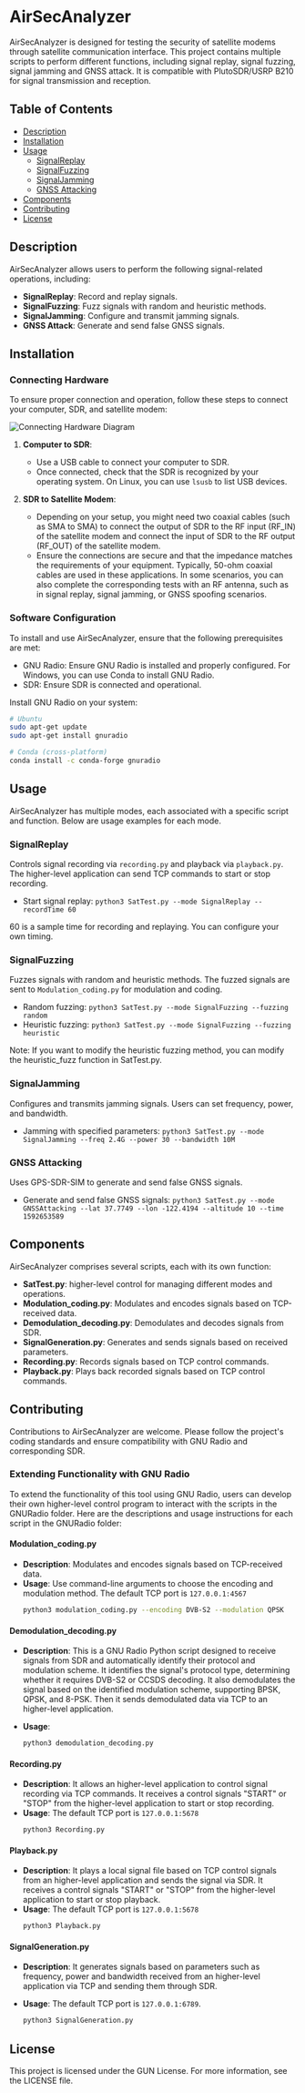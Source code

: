 # AirSecAnalyzer

AirSecAnalyzer is designed for testing the security of satellite modems through satellite communication interface. This project contains multiple scripts to perform different functions, including signal replay, signal fuzzing, signal jamming and GNSS attack. It is compatible with PlutoSDR/USRP B210 for signal transmission and reception.

## Table of Contents
- [Description](#description)
- [Installation](#installation)
- [Usage](#usage)
  - [SignalReplay](#signalreplay)
  - [SignalFuzzing](#signalfuzzing)
  - [SignalJamming](#signaljamming)
  - [GNSS Attacking](#gnss-attacking)
- [Components](#components)
- [Contributing](#contributing)
- [License](#license)

## Description
AirSecAnalyzer allows users to perform the following signal-related operations, including:
- **SignalReplay**: Record and replay signals.
- **SignalFuzzing**: Fuzz signals with random and heuristic methods.
- **SignalJamming**: Configure and transmit jamming signals.
- **GNSS Attack**: Generate and send false GNSS signals.


## Installation

### Connecting Hardware

To ensure proper connection and operation, follow these steps to connect your computer, SDR, and satellite modem:

![Connecting Hardware Diagram](images/airSecAnalyzer_hardware_connection.png)


1. **Computer to SDR**:
   - Use a USB cable to connect your computer to SDR. 
   - Once connected, check that the SDR is recognized by your operating system. On Linux, you can use `lsusb` to list USB devices.

2. **SDR to Satellite Modem**:
   - Depending on your setup, you might need two coaxial cables (such as SMA to SMA) to connect the output of SDR to the RF input (RF_IN) of the satellite modem and connect the input of SDR to the RF output (RF_OUT) of the satellite modem.
   - Ensure the connections are secure and that the impedance matches the requirements of your equipment. Typically, 50-ohm coaxial cables are used in these applications. In some scenarios, you can also complete the corresponding tests with an RF antenna, such as in signal replay, signal jamming, or GNSS spoofing scenarios.

### Software Configuration


To install and use AirSecAnalyzer, ensure that the following prerequisites are met:
- GNU Radio: Ensure GNU Radio is installed and properly configured. For Windows, you can use Conda to install GNU Radio.
- SDR: Ensure SDR is connected and operational.

Install GNU Radio on your system:
```bash
# Ubuntu
sudo apt-get update
sudo apt-get install gnuradio

# Conda (cross-platform)
conda install -c conda-forge gnuradio
```

## Usage
AirSecAnalyzer has multiple modes, each associated with a specific script and function. Below are usage examples for each mode.

### SignalReplay
Controls signal recording via `recording.py` and playback via `playback.py`. The higher-level application can send TCP commands to start or stop recording.

- Start signal replay: `python3 SatTest.py --mode SignalReplay --recordTime 60`

60 is a sample time for recording and replaying. You can configure your own timing. 
### SignalFuzzing
Fuzzes signals with random and heuristic methods. The fuzzed signals are sent to `Modulation_coding.py` for modulation and coding.

- Random fuzzing: `python3 SatTest.py --mode SignalFuzzing --fuzzing random`
- Heuristic fuzzing: `python3 SatTest.py --mode SignalFuzzing --fuzzing heuristic`

Note: If you want to modify the heuristic fuzzing method, you can modify the heuristic_fuzz function in SatTest.py.

### SignalJamming
Configures and transmits jamming signals. Users can set frequency, power, and bandwidth.

- Jamming with specified parameters: `python3 SatTest.py --mode SignalJamming --freq 2.4G --power 30 --bandwidth 10M`

### GNSS Attacking
Uses GPS-SDR-SIM to generate and send false GNSS signals.

- Generate and send false GNSS signals: `python3 SatTest.py --mode GNSSAttacking --lat 37.7749 --lon -122.4194 --altitude 10 --time 1592653589`

## Components
AirSecAnalyzer comprises several scripts, each with its own function:
- **SatTest.py**: higher-level control for managing different modes and operations.
- **Modulation_coding.py**: Modulates and encodes signals based on TCP-received data.
- **Demodulation_decoding.py**: Demodulates and decodes signals from SDR.
- **SignalGeneration.py**: Generates and sends signals based on received parameters.
- **Recording.py**: Records signals based on TCP control commands.
- **Playback.py**: Plays back recorded signals based on TCP control commands.

## Contributing
Contributions to AirSecAnalyzer are welcome. Please follow the project's coding standards and ensure compatibility with GNU Radio and corresponding SDR.

### Extending Functionality with GNU Radio

To extend the functionality of this tool using GNU Radio, users can develop their own higher-level control program to interact with the scripts in the GNURadio folder. Here are the descriptions and usage instructions for each script in the GNURadio folder:

#### Modulation_coding.py

- **Description**: Modulates and encodes signals based on TCP-received data.
- **Usage**: Use command-line arguments to choose the encoding and modulation method. The default TCP port is `127.0.0.1:4567`
  ```bash
  python3 modulation_coding.py --encoding DVB-S2 --modulation QPSK
  ```
  
#### Demodulation_decoding.py

- **Description**: This is a GNU Radio Python script designed to receive signals from SDR and automatically identify their protocol and modulation scheme. It identifies the signal's protocol type, determining whether it requires DVB-S2 or CCSDS decoding. It also demodulates the signal based on the identified modulation scheme, supporting BPSK, QPSK, and 8-PSK. Then it sends demodulated data via TCP to an higher-level application.

- **Usage**: 
  ```bash
  python3 demodulation_decoding.py 
  ```
  
#### Recording.py

- **Description**: It allows an higher-level application to control signal recording via TCP commands. It receives a control signals "START" or "STOP" from the higher-level application to start or stop recording.
- **Usage**: The default TCP port is `127.0.0.1:5678`
  ```bash
  python3 Recording.py 
  ```

#### Playback.py

- **Description**: It plays a local signal file based on TCP control signals from an higher-level application and sends the signal via SDR. It receives a control signals "START" or "STOP" from the higher-level application to start or stop playback.
- **Usage**: The default TCP port is `127.0.0.1:5678`
  ```bash
  python3 Playback.py 
  ```
  
#### SignalGeneration.py

- **Description**: It generates signals based on parameters such as frequency, power and bandwidth received from an higher-level application via TCP and sending them through SDR.
- **Usage**: The default TCP port is `127.0.0.1:6789`.

  ```bash
  python3 SignalGeneration.py 
  ```
 

## License
This project is licensed under the GUN License. For more information, see the LICENSE file.
